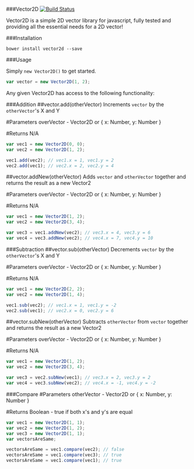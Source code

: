 ###Vector2D [![Build Status](https://travis-ci.org/hprofit/Vector2D.svg?branch=master)](https://travis-ci.org/hprofit/Vector2d)

Vector2D is a simple 2D vector library for javascript, fully tested and providing
all the essential needs for a 2D vector!

###Installation
```
bower install vector2d --save
```

###Usage

Simply `new Vector2D()` to get started.
```javascript
var vector = new Vector2D(1, 2);
```

Any given Vector2D has access to the following functionality:

###Addition
##vector.add(otherVector)
Increments `vector` by the `otherVector`'s X and Y

#Parameters
overVector - Vector2D or { x: Number, y: Number }

#Returns
N/A

```javascript
var vec1 = new Vector2D(0, 0);
var vec2 = new Vector2D(1, 2);

vec1.add(vec2); // vec1.x = 1, vec1.y = 2
vec2.add(vec1); // vec2.x = 2, vec2.y = 4
```

##vector.addNew(otherVector)
Adds `vector` and `otherVector` together and returns the result as a new Vector2

#Parameters
overVector - Vector2D or { x: Number, y: Number }

#Returns
N/A

```javascript
var vec1 = new Vector2D(1, 2);
var vec2 = new Vector2D(3, 4);

var vec3 = vec1.addNew(vec2); // vec3.x = 4, vec3.y = 6
var vec4 = vec3.addNew(vec2); // vec4.x = 7, vec4.y = 10
```

###Subtraction
##vector.sub(otherVector)
Decrements `vector` by the `otherVector`'s X and Y

#Parameters
overVector - Vector2D or { x: Number, y: Number }

#Returns
N/A

```javascript
var vec1 = new Vector2D(2, 2);
var vec2 = new Vector2D(1, 4);

vec1.sub(vec2); // vec1.x = 1, vec1.y = -2
vec2.sub(vec1); // vec2.x = 0, vec2.y = 6
```

##vector.subNew(otherVector)
Subtracts `otherVector` from `vector` together and returns the result as a new Vector2

#Parameters
overVector - Vector2D or { x: Number, y: Number }

#Returns
N/A

```javascript
var vec1 = new Vector2D(1, 2);
var vec2 = new Vector2D(3, 4);

var vec3 = vec2.subNew(vec1); // vec3.x = 2, vec3.y = 2
var vec4 = vec3.subNew(vec2); // vec4.x = -1, vec4.y = -2
```




###Compare
#Parameters
otherVector - Vector2D or { x: Number, y: Number }

#Returns
Boolean - true if both x's and y's are equal

```javascript
var vec1 = new Vector2D(1, 1);
var vec2 = new Vector2D(1, 2);
var vec3 = new Vector2D(1, 1);
var vectorsAreSame;

vectorsAreSame = vec1.compare(vec2); // false
vectorsAreSame = vec1.compare(vec3); // true
vectorsAreSame = vec1.compare(vec1); // true
```